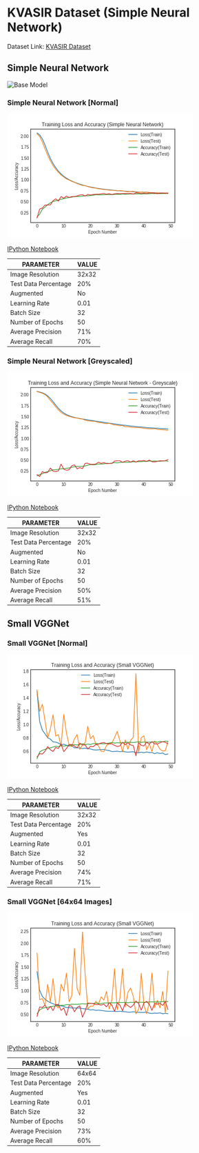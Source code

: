 # KVASIR Dataset (Simple Neural Network)

Dataset Link: [KVASIR Dataset](https://datasets.simula.no/kvasir/data/kvasir-dataset-v2.zip)

## Simple Neural Network

![Base Model](https://www.pyimagesearch.com/wp-content/uploads/2018/09/keras_tutorial_simplenn_arch.png)

### Simple Neural Network [Normal]

![Simple Neural Network](simple-nn/chart.png)

[IPython Notebook](SIMPLE_NN.ipynb)

| PARAMETER            | VALUE |
|----------------------|-------|
| Image Resolution     | 32x32 |
| Test Data Percentage | 20%   |
| Augmented            | No    |
| Learning Rate        | 0.01  |
| Batch Size           | 32    |
| Number of Epochs     | 50    |
| Average Precision    | 71%   |
| Average Recall       | 70%   |

### Simple Neural Network [Greyscaled]

![Simple Neural Network](simple-nn-grey/chart.png)

[IPython Notebook](SIMPLE_NN_GREY.ipynb)

| PARAMETER            | VALUE |
|----------------------|-------|
| Image Resolution     | 32x32 |
| Test Data Percentage | 20%   |
| Augmented            | No    |
| Learning Rate        | 0.01  |
| Batch Size           | 32    |
| Number of Epochs     | 50    |
| Average Precision    | 50%   |
| Average Recall       | 51%   |

## Small VGGNet

### Small VGGNet [Normal]

![Simple Neural Network](small-vggnet/chart.png)

[IPython Notebook](SMALL_VGGNET.ipynb)

| PARAMETER            | VALUE |
|----------------------|-------|
| Image Resolution     | 32x32 |
| Test Data Percentage | 20%   |
| Augmented            | Yes   |
| Learning Rate        | 0.01  |
| Batch Size           | 32    |
| Number of Epochs     | 50    |
| Average Precision    | 74%   |
| Average Recall       | 71%   |

### Small VGGNet [64x64 Images]

![Simple Neural Network](small-vggnet-64/chart.png)

[IPython Notebook](SMALL_VGGNET_64.ipynb)

| PARAMETER            | VALUE |
|----------------------|-------|
| Image Resolution     | 64x64 |
| Test Data Percentage | 20%   |
| Augmented            | Yes   |
| Learning Rate        | 0.01  |
| Batch Size           | 32    |
| Number of Epochs     | 50    |
| Average Precision    | 73%   |
| Average Recall       | 60%   |
